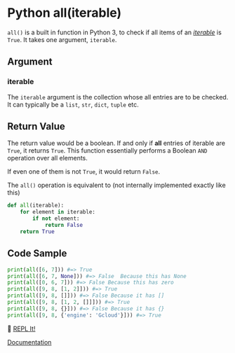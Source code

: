 # Python all(iterable)

`all()` is a built in function in Python 3, to check if all items of an [_iterable_](https://docs.python.org/3/glossary.html#term-iterable) is `True`. It takes one argument,  `iterable`. 

## Argument
### iterable

The `iterable` argument is the collection whose all entries are to be checked. It can typically be a `list`, `str`, `dict`, `tuple` etc. 

## Return Value
The return value would be a boolean. If and only if **all** entries of iterable are `True`, it returns `True`. This function essentially performs a Boolean `AND` operation over all elements.

If even one of them is not `True`, it would return `False`.

The `all()` operation is equivalent to (not internally implemented exactly like this)

```python
def all(iterable):
    for element in iterable:
        if not element:
            return False
    return True
```

## Code Sample

```python
print(all([6, 7])) #=> True
print(all([6, 7, None])) #=> False  Because this has None
print(all([0, 6, 7])) #=> False Because this has zero
print(all([9, 8, [1, 2]])) #=> True
print(all([9, 8, []])) #=> False Because it has []
print(all([9, 8, [1, 2, []]])) #=> True
print(all([9, 8, {}])) #=> False Because it has {}
print(all([9, 8, {'engine': 'Gcloud'}])) #=> True

```
:rocket: [REPL It!](https://repl.it/CL9U/0)

[Documentation](https://docs.python.org/3/library/functions.html#all)
